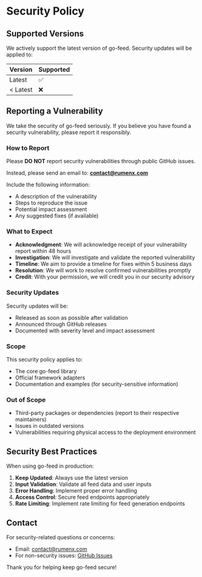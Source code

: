 # Security Policy

## Supported Versions

We actively support the latest version of go-feed. Security updates will be applied to:

| Version | Supported          |
| ------- | ------------------ |
| Latest  | :white_check_mark: |
| < Latest| :x:                |

## Reporting a Vulnerability

We take the security of go-feed seriously. If you believe you have found a security vulnerability, please report it responsibly.

### How to Report

Please **DO NOT** report security vulnerabilities through public GitHub issues.

Instead, please send an email to: **contact@rumenx.com**

Include the following information:
- A description of the vulnerability
- Steps to reproduce the issue
- Potential impact assessment
- Any suggested fixes (if available)

### What to Expect

- **Acknowledgment**: We will acknowledge receipt of your vulnerability report within 48 hours
- **Investigation**: We will investigate and validate the reported vulnerability
- **Timeline**: We aim to provide a timeline for fixes within 5 business days
- **Resolution**: We will work to resolve confirmed vulnerabilities promptly
- **Credit**: With your permission, we will credit you in our security advisory

### Security Updates

Security updates will be:
- Released as soon as possible after validation
- Announced through GitHub releases
- Documented with severity level and impact assessment

### Scope

This security policy applies to:
- The core go-feed library
- Official framework adapters
- Documentation and examples (for security-sensitive information)

### Out of Scope

- Third-party packages or dependencies (report to their respective maintainers)
- Issues in outdated versions
- Vulnerabilities requiring physical access to the deployment environment

## Security Best Practices

When using go-feed in production:

1. **Keep Updated**: Always use the latest version
2. **Input Validation**: Validate all feed data and user inputs
3. **Error Handling**: Implement proper error handling
4. **Access Control**: Secure feed endpoints appropriately
5. **Rate Limiting**: Implement rate limiting for feed generation endpoints

## Contact

For security-related questions or concerns:
- Email: contact@rumenx.com
- For non-security issues: [GitHub Issues](https://github.com/rumendamyanov/go-feed/issues)

Thank you for helping keep go-feed secure!
